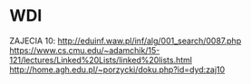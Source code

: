 # WDI
ZAJECIA 10:
  http://eduinf.waw.pl/inf/alg/001_search/0087.php
  https://www.cs.cmu.edu/~adamchik/15-121/lectures/Linked%20Lists/linked%20lists.html
  http://home.agh.edu.pl/~porzycki/doku.php?id=dyd:zaj10
